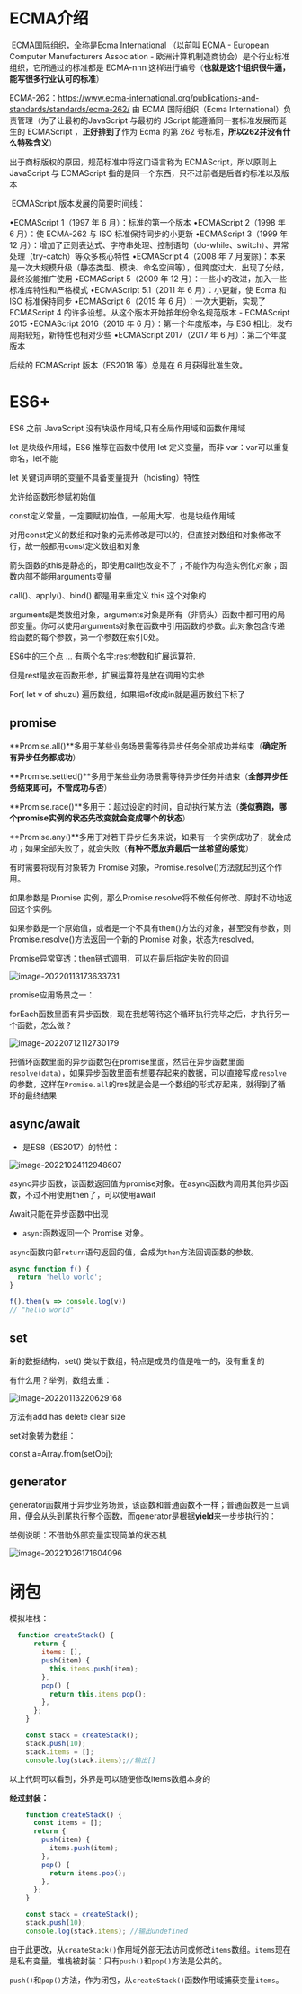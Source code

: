 # ECMA介绍

​	ECMA国际组织，全称是Ecma International （以前叫 ECMA - European Computer Manufacturers Association - 欧洲计算机制造商协会）是个行业标准组织，它所通过的标准都是 ECMA-nnn 这样进行编号（**也就是这个组织很牛逼，能写很多行业认可的标准**）

ECMA-262：https://www.ecma-international.org/publications-and-standards/standards/ecma-262/
	由 ECMA 国际组织（Ecma International）负责管理（为了让最初的JavaScript 与最初的 JScript 能遵循同一套标准发展而诞生的 ECMAScript ，**正好排到了**作为 Ecma 的第 262 号标准，**所以262并没有什么特殊含义**）

出于商标版权的原因，规范标准中将这门语言称为 ECMAScript，所以原则上 JavaScript 与 ECMAScript 指的是同一个东西，只不过前者是后者的标准以及版本

​	ECMAScript 版本发展的简要时间线：

•ECMAScript 1（1997 年 6 月）：标准的第一个版本
•ECMAScript 2（1998 年 6 月）：使 ECMA-262 与 ISO 标准保持同步的小更新
•ECMAScript 3（1999 年 12 月）：增加了正则表达式、字符串处理、控制语句（do-while、switch）、异常处理（try-catch）等众多核心特性
•ECMAScript 4（2008 年 7 月废除)：本来是一次大规模升级（静态类型、模块、命名空间等），但跨度过大，出现了分歧，最终没能推广使用
•ECMAScript 5（2009 年 12 月）：一些小的改进，加入一些标准库特性和严格模式
•ECMAScript 5.1（2011 年 6 月）：小更新，使 Ecma 和 ISO 标准保持同步
•ECMAScript 6（2015 年 6 月）：一次大更新，实现了 ECMAScript 4 的许多设想。从这个版本开始按年份命名规范版本 - ECMAScript 2015
•ECMAScript 2016（2016 年 6 月）：第一个年度版本，与 ES6 相比，发布周期较短，新特性也相对少些
•ECMAScript 2017（2017 年 6 月）：第二个年度版本

后续的 ECMAScript 版本（ES2018 等）总是在 6 月获得批准生效。

# ES6+

ES6 之前 JavaScript 没有块级作用域,只有全局作用域和函数作用域

let 是块级作用域，ES6 推荐在函数中使用 let 定义变量，而非 var：var可以重复命名，let不能

let 关键词声明的变量不具备变量提升（hoisting）特性

允许给函数形参赋初始值

 

const定义常量，一定要赋初始值，一般用大写，也是块级作用域

对用const定义的数组和对象的元素修改是可以的，但直接对数组和对象修改不行，故一般都用const定义数组和对象

箭头函数的this是静态的，即使用call也改变不了；不能作为构造实例化对象；函数内部不能用arguments变量

call()、apply()、bind() 都是用来重定义 this 这个对象的

arguments是类数组对象，arguments对象是所有（非箭头）函数中都可用的局部变量。你可以使用arguments对象在函数中引用函数的参数。此对象包含传递给函数的每个参数，第一个参数在索引0处。

ES6中的三个点 ... 有两个名字:rest参数和扩展运算符.

但是rest是放在函数形参，扩展运算符是放在调用的实参

 

For( let v of shuzu)  遍历数组，如果把of改成in就是遍历数组下标了

##  promise



**Promise.all()**多用于某些业务场景需等待异步任务全部成功并结束（**确定所有异步任务都成功**）

**Promise.settled()**多用于某些业务场景需等待异步任务并结束（**全部异步任务结束即可，不管成功与否**）

**Promise.race()**多用于：超过设定的时间，自动执行某方法（**类似赛跑，哪个promise实例的状态先改变就会变成哪个的状态**）

**Promise.any()**多用于对若干异步任务来说，如果有一个实例成功了，就会成功；如果全部失败了，就会失败（**有种不愿放弃最后一丝希望的感觉**）





有时需要将现有对象转为 Promise 对象，Promise.resolve()方法就起到这个作用。

如果参数是 Promise 实例，那么Promise.resolve将不做任何修改、原封不动地返回这个实例。

如果参数是一个原始值，或者是一个不具有then()方法的对象，甚至没有参数，则Promise.resolve()方法返回一个新的 Promise 对象，状态为resolved。

Promise异常穿透：then链式调用，可以在最后指定失败的回调

![image-20220113173633731](README/image-20220113173633731.png)



promise应用场景之一：

forEach函数里面有异步函数，现在我想等待这个循环执行完毕之后，才执行另一个函数，怎么做？

![image-20220712112730179](README/image-20220712112730179.png)

把循环函数里面的异步函数包在promise里面，然后在异步函数里面`resolve(data)`，如果异步函数里面有想要存起来的数据，可以直接写成`resolve`的参数，这样在`Promise.all`的res就是会是一个数组的形式存起来，就得到了循环的最终结果

## async/await

- 是ES8（ES2017）的特性：


![image-20221024112948607](README/image-20221024112948607.png)

async异步函数，该函数返回值为promise对象。在async函数内调用其他异步函数，不过不用使用then了，可以使用await

Await只能在异步函数中出现

- `async`函数返回一个 Promise 对象。

`async`函数内部`return`语句返回的值，会成为`then`方法回调函数的参数。

```javascript
async function f() {
  return 'hello world';
}

f().then(v => console.log(v))
// "hello world"
```











## set

新的数据结构，set()   类似于数组，特点是成员的值是唯一的，没有重复的

有什么用？举例，数组去重：

![image-20220113220629168](README/image-20220113220629168.png)



 方法有add  has  delete clear size 

set对象转为数组：

const a=Array.from(setObj);

## generator

generator函数用于异步业务场景，该函数和普通函数不一样；普通函数是一旦调用，便会从头到尾执行整个函数，而generator是根据**yield**来一步步执行的：

举例说明：不借助外部变量实现简单的状态机

![image-20221026171604096](README/image-20221026171604096.png)

 

 



# 闭包

模拟堆栈：

```js
  function createStack() {
      return {
        items: [],
        push(item) {
          this.items.push(item);
        },
        pop() {
          return this.items.pop();
        },
      };
    }

    const stack = createStack();
    stack.push(10);
    stack.items = [];
    console.log(stack.items);//输出[]
```

以上代码可以看到，外界是可以随便修改items数组本身的

**经过封装：**

```js
    function createStack() {
      const items = [];
      return {
        push(item) {
          items.push(item);
        },
        pop() {
          return items.pop();
        },
      };
    }

    const stack = createStack();
    stack.push(10);
    console.log(stack.items); //输出undefined
```

由于此更改，从`createStack()`作用域外部无法访问或修改`items`数组。`items`现在是私有变量，堆栈被封装：只有`push()`和`pop()`方法是公共的。

`push()`和`pop()`方法，作为闭包，从`createStack()`函数作用域捕获变量`items`。
